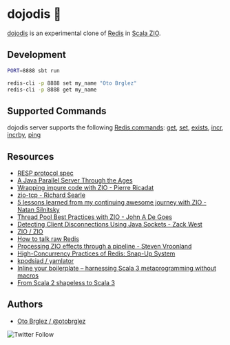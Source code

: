 # dojodis 🍤

[dojodis] is an experimental clone of [Redis][redis] in [Scala ZIO][zio].

## Development

```bash
PORT=8888 sbt run

redis-cli -p 8888 set my_name "Oto Brglez"
redis-cli -p 8888 get my_name
```

## Supported Commands

dojodis server supports the following [Redis commands][commands]: [get], [set], [exists], [incr], [incrby], [ping]

## Resources

- [RESP protocol spec](https://redis.io/docs/reference/protocol-spec/)
- [A Java Parallel Server Through the Ages](https://www.cs.unh.edu/~charpov/programming-futures.html)
- [Wrapping impure code with ZIO - Pierre Ricadat](https://medium.com/@ghostdogpr/wrapping-impure-code-with-zio-9265c219e2e)
- [zio-tcp - Richard Searle](https://github.com/searler/zio-tcp)
- [5 lessons learned from my continuing awesome journey with ZIO - Natan Silnitsky](https://medium.com/wix-engineering/5-lessons-learned-from-my-continuing-awesome-journey-with-zio-66319d12ed7c)
- [Thread Pool Best Practices with ZIO - John A De Goes](https://degoes.net/articles/zio-threads)
- [Detecting Client Disconnections Using Java Sockets - Zack West](https://www.alpharithms.com/detecting-client-disconnections-java-sockets-091416/)
- [ZIO / ZIO](https://github.com/zio/zio/issues/3649#issuecomment-631541249)
- [How to talk raw Redis](https://www.compose.com/articles/how-to-talk-raw-redis/)
- [Processing ZIO effects through a pipeline - Steven Vroonland](https://medium.com/@svroonland/processing-zio-effects-through-a-pipeline-c469e28dff62)
- [High-Concurrency Practices of Redis: Snap-Up System](https://www.alibabacloud.com/blog/high-concurrency-practices-of-redis-snap-up-system_597858)
- [kpodsiad / yamlator](https://github.com/kpodsiad/yamlator)
- [Inline your boilerplate – harnessing Scala 3 metaprogramming without macros](https://scalac.io/blog/inline-your-boilerplate-harnessing-scala3-metaprogramming-without-macros/)
- [From Scala 2 shapeless to Scala 3](http://www.limansky.me/posts/2021-07-26-from-scala-2-shapeless-to-scala-3.html)

## Authors

- [Oto Brglez / @otobrglez][otobrglez]

![Twitter Follow](https://img.shields.io/twitter/follow/otobrglez?style=social)

[dojodis]: https://github.com/otobrglez/dojodis

[redis]: https://redis.io

[zio]: https://zio.dev

[otobrglez]: https://github.com/otobrglez

[get]: https://redis.io/commands/get/

[set]: https://redis.io/commands/set/

[exists]: https://redis.io/commands/exists/

[incr]: https://redis.io/commands/incr/

[incrby]: https://redis.io/commands/incrby/

[ping]: https://redis.io/commands/ping/

[commands]: https://redis.io/commands/
